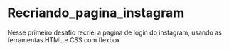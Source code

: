 # Recriando_pagina_instagram
Nesse primeiro desafio recriei a pagina de login do instagram, usando as ferramentas HTML e CSS com flexbox
